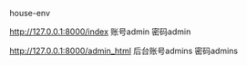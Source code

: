 house-env

http://127.0.0.1:8000/index
账号admin   密码admin

http://127.0.0.1:8000/admin_html
后台账号admins 密码admins
